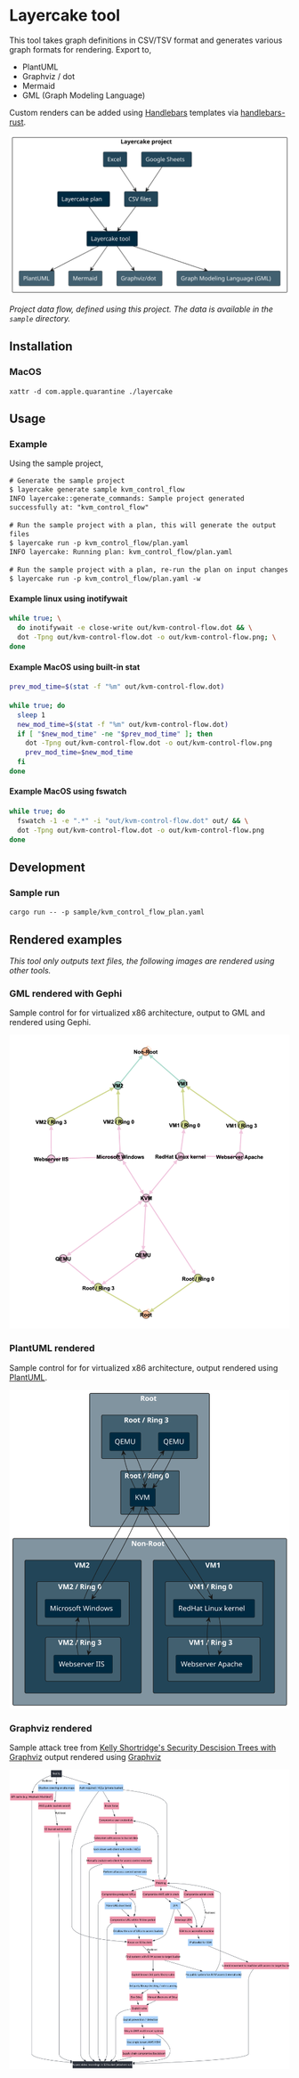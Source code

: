 # Layercake tool

This tool takes graph definitions in CSV/TSV format and generates various graph formats for rendering.
Export to,

 - PlantUML
 - Graphviz / dot
 - Mermaid
 - GML (Graph Modeling Language)

Custom renders can be added using [Handlebars](https://handlebarsjs.com/) templates via [handlebars-rust](https://docs.rs/handlebars/latest/handlebars/).

![Layercake project](images/layercake-project.svg)

_Project data flow, defined using this project. The data is available in the `sample` directory._

## Installation

### MacOS

```
xattr -d com.apple.quarantine ./layercake
```
## Usage

### Example

Using the sample project,

```
# Generate the sample project
$ layercake generate sample kvm_control_flow
INFO layercake::generate_commands: Sample project generated successfully at: "kvm_control_flow"

# Run the sample project with a plan, this will generate the output files
$ layercake run -p kvm_control_flow/plan.yaml 
INFO layercake: Running plan: kvm_control_flow/plan.yaml

# Run the sample project with a plan, re-run the plan on input changes
$ layercake run -p kvm_control_flow/plan.yaml -w
```


#### Example linux using inotifywait

```bash
while true; \
  do inotifywait -e close-write out/kvm-control-flow.dot && \
  dot -Tpng out/kvm-control-flow.dot -o out/kvm-control-flow.png; \
done
```

#### Example MacOS using built-in stat

```bash
prev_mod_time=$(stat -f "%m" out/kvm-control-flow.dot)                                                                                                                                                                                                                                                                                                [0/1306]

while true; do                                                                         
  sleep 1                                                                              
  new_mod_time=$(stat -f "%m" out/kvm-control-flow.dot)
  if [ "$new_mod_time" -ne "$prev_mod_time" ]; then
    dot -Tpng out/kvm-control-flow.dot -o out/kvm-control-flow.png
    prev_mod_time=$new_mod_time                                                                                                                                                                                                                                                                                                                               
  fi                                                                                                                                                                                                                                                                                                                                                          
done
```

#### Example MacOS using fswatch

```bash
while true; do
  fswatch -1 -e ".*" -i "out/kvm-control-flow.dot" out/ && \
  dot -Tpng out/kvm-control-flow.dot -o out/kvm-control-flow.png
done
```

## Development

### Sample run

```
cargo run -- -p sample/kvm_control_flow_plan.yaml
```

## Rendered examples

_This tool only outputs text files, the following images are rendered using other tools._

### GML rendered with Gephi
Sample control for for virtualized x86 architecture, output to GML and rendered using Gephi.

![Sample](images/sample-gml-gephi.png)

### PlantUML rendered
Sample control for for virtualized x86 architecture, output rendered using [PlantUML](https://plantuml.com/).

![Sample](images/kvm-plantuml.svg)

### Graphviz rendered
Sample attack tree from [Kelly Shortridge's Security Descision Trees with Graphviz](https://kellyshortridge.com/blog/posts/security-decision-trees-with-graphviz/) output rendered using [Graphviz](https://graphviz.org/)

![Sample](images/attack-tree.svg)




